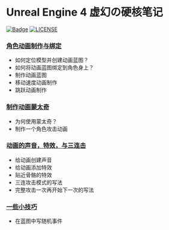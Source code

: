 # Unreal Engine 4 虚幻の硬核笔记

[![Badge](https://img.shields.io/badge/link-996.icu-%23FF4D5B.svg?style=flat-square)](https://996.icu/#/en_US)
[![LICENSE](https://img.shields.io/badge/license-Anti%20996-blue.svg?style=flat-square)](https://github.com/996icu/996.ICU/blob/master/LICENSE)

### [角色动画制作与绑定](https://github.com/YiLiuNat/UnrealEngine4_Notes/blob/master/03.AnmBind.md)
* 如何定位模型并创建动画蓝图？
* 如何将动画蓝图绑定到角色身上？
* 制作动画蓝图
* 移动速度动画制作
* 跳跃动画制作

### [制作动画蒙太奇](https://github.com/YiLiuNat/UnrealEngine4_Notes/blob/master/04.AnmMontage.md)
* 为何使用蒙太奇？
* 制作一个角色攻击动画

### [动画的声音，特效，与三连击](https://github.com/YiLiuNat/UnrealEngine4_Notes/blob/master/05.SoundsCombo.md)
* 给动画创建声音
* 给动画添加特效
* 贴近骨骼的特效
* 三连攻击模式的写法
* 完整攻击一次再开始下一次的写法


### [一些小技巧](https://github.com/YiLiuNat/UnrealEngine4_Notes/blob/master/00.Others.md)
* 在蓝图中写随机事件